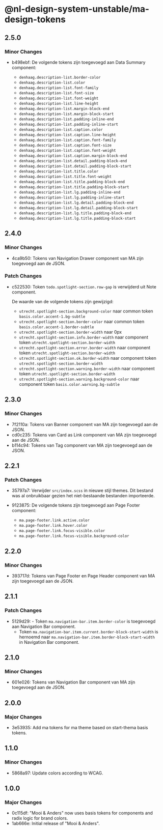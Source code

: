 # @nl-design-system-unstable/ma-design-tokens

## 2.5.0

### Minor Changes

- b498ebf: De volgende tokens zijn toegevoegd aan Data Summary component:

  - `denhaag.description-list.border-color`
  - `denhaag.description-list.color`
  - `denhaag.description-list.font-family`
  - `denhaag.description-list.font-size`
  - `denhaag.description-list.font-weight`
  - `denhaag.description-list.line-height`
  - `denhaag.description-list.margin-block-end`
  - `denhaag.description-list.margin-block-start`
  - `denhaag.description-list.padding-inline-end`
  - `denhaag.description-list.padding-inline-start`
  - `denhaag.description-list.caption.color`
  - `denhaag.description-list.caption.line-height`
  - `denhaag.description-list.caption.font-family`
  - `denhaag.description-list.caption.font-size`
  - `denhaag.description-list.caption.font-weight`
  - `denhaag.description-list.caption.margin-block-end`
  - `denhaag.description-list.detail.padding-block-end`
  - `denhaag.description-list.detail.padding-block-start`
  - `denhaag.description-list.title.color`
  - `denhaag.description-list.title.font-weight`
  - `denhaag.description-list.title.padding-block-end`
  - `denhaag.description-list.title.padding-block-start`
  - `denhaag.description-list.lg.padding-inline-end`
  - `denhaag.description-list.lg.padding-inline-start`
  - `denhaag.description-list.lg.detail.padding-block-end`
  - `denhaag.description-list.lg.detail.padding-block-start`
  - `denhaag.description-list.lg.title.padding-block-end`
  - `denhaag.description-list.lg.title.padding-block-start`

## 2.4.0

### Minor Changes

- 4ca9b50: Tokens van Navigation Drawer component van MA zijn toegevoegd aan de JSON.

### Patch Changes

- c522530: Token `todo.spotlight-section.row-gap` is verwijderd uit Note component.

  De waarde van de volgende tokens zijn gewijzigd:

  - `utrecht.spotlight-section.background-color` naar common token `basis.color.accent-1.bg-subtle`
  - `utrecht.spotlight-section.border-color` naar common token `basis.color.accent-1.border-subtle`
  - `utrecht.spotlight-section.border-width` naar 0px
  - `utrecht.spotlight-section.info.border-width` naar component token `utrecht.spotlight-section.border-width`
  - `utrecht.spotlight-section.error.border-width` naar component token `utrecht.spotlight-section.border-width`
  - `utrecht.spotlight-section.ok.border-width` naar component token `utrecht.spotlight-section.border-width`
  - `utrecht.spotlight-section.warning.border-width` naar component token `utrecht.spotlight-section.border-width`
  - `utrecht.spotlight-section.warning.background-color` naar component token `basis.color.warning.bg-subtle`

## 2.3.0

### Minor Changes

- 7f2110a: Tokens van Banner component van MA zijn toegevoegd aan de JSON.
- cd0c235: Tokens van Card as Link component van MA zijn toegevoegd aan de JSON.
- b114c94: Tokens van Tag component van MA zijn toegevoegd aan de JSON.

## 2.2.1

### Patch Changes

- 35797a7: Verwijder `src/index.scss` in nieuwe stijl themes. Dit bestand was al onbruikbaar gezien het niet-bestaande bestanden importeerde.
- 9123875: De volgende tokens zijn toegevoegd aan Page Footer component:

  - `ma.page-footer.link.active.color`
  - `ma.page-footer.link.hover.color`
  - `ma.page-footer.link.focus-visible.color`
  - `ma.page-footer.link.focus-visible.background-color`

## 2.2.0

### Minor Changes

- 393717d: Tokens van Page Footer en Page Header component van MA zijn toegevoegd aan de JSON.

## 2.1.1

### Patch Changes

- 5129d29: - Token `ma.navigation-bar.item.border-color` is toegevoegd aan Navigation Bar component.
  - Token `ma.navigation-bar.item.current.border-block-start-width` is hernoemd naar `ma.navigation-bar.item.border-block-start-width` in Navigation Bar component.

## 2.1.0

### Minor Changes

- 601e026: Tokens van Navigation Bar component van MA zijn toegevoegd aan de JSON.

## 2.0.0

### Major Changes

- 3e53935: Add ma tokens for ma theme based on start-thema basis tokens.

## 1.1.0

### Minor Changes

- 5868a97: Update colors according to WCAG.

## 1.0.0

### Major Changes

- 0c115df: "Mooi & Anders" now uses basis tokens for components and radix logic for brand colors.
- 1ab666e: Initial release of "Mooi & Anders".
